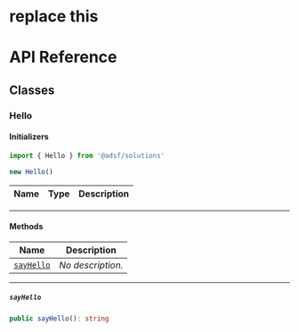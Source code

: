 # replace this
# API Reference <a name="API Reference" id="api-reference"></a>



## Classes <a name="Classes" id="Classes"></a>

### Hello <a name="Hello" id="@adsf/solutions.Hello"></a>

#### Initializers <a name="Initializers" id="@adsf/solutions.Hello.Initializer"></a>

```typescript
import { Hello } from '@adsf/solutions'

new Hello()
```

| **Name** | **Type** | **Description** |
| --- | --- | --- |

---

#### Methods <a name="Methods" id="Methods"></a>

| **Name** | **Description** |
| --- | --- |
| <code><a href="#@adsf/solutions.Hello.sayHello">sayHello</a></code> | *No description.* |

---

##### `sayHello` <a name="sayHello" id="@adsf/solutions.Hello.sayHello"></a>

```typescript
public sayHello(): string
```





